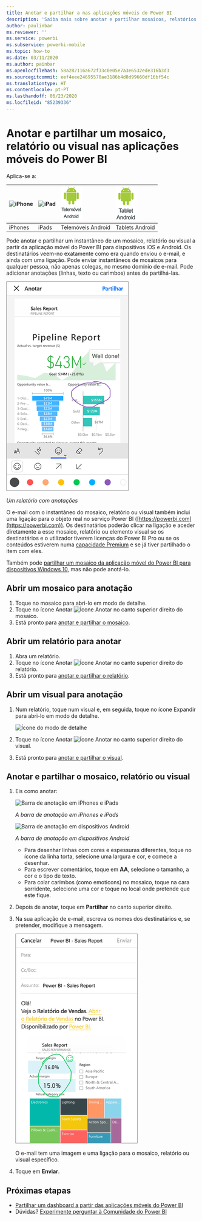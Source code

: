 ```yaml
---
title: Anotar e partilhar a nas aplicações móveis do Power BI
description: 'Saiba mais sobre anotar e partilhar mosaicos, relatórios e visuais da aplicação móvel do Microsoft Power BI para iOS e Android. '
author: paulinbar
ms.reviewer: ''
ms.service: powerbi
ms.subservice: powerbi-mobile
ms.topic: how-to
ms.date: 03/11/2020
ms.author: painbar
ms.openlocfilehash: 58a282116a672f33c0e05e7a3e6532ede316b3d3
ms.sourcegitcommit: eef4eee24695570ae3186b4d8d99660df16bf54c
ms.translationtype: HT
ms.contentlocale: pt-PT
ms.lasthandoff: 06/23/2020
ms.locfileid: "85239336"
---
```

# <a name="annotate-and-share-a-tile-report-or-visual-in-power-bi-mobile-apps"></a>Anotar e partilhar um mosaico, relatório ou visual nas aplicações móveis do Power BI
Aplica-se a:

| ![iPhone](./media/mobile-annotate-and-share-a-tile-from-the-mobile-apps/iphone-logo-50-px.png) | ![iPad](./media/mobile-annotate-and-share-a-tile-from-the-mobile-apps/ipad-logo-50-px.png) | ![Telemóvel Android](./media/mobile-annotate-and-share-a-tile-from-the-mobile-apps/android-phone-logo-50-px.png) | ![Tablet Android](./media/mobile-annotate-and-share-a-tile-from-the-mobile-apps/android-tablet-logo-50-px.png) |
|:--- |:--- |:--- |:--- |
| iPhones |iPads |Telemóveis Android |Tablets Android |

Pode anotar e partilhar um instantâneo de um mosaico, relatório ou visual a partir da aplicação móvel do Power BI para dispositivos iOS e Android. Os destinatários veem-no exatamente como era quando enviou o e-mail, e ainda com uma ligação. Pode enviar instantâneos de mosaicos para qualquer pessoa, não apenas colegas, no mesmo domínio de e-mail. Pode adicionar anotações (linhas, texto ou carimbos) antes de partilhá-las.

![Relatório com anotações](./media/mobile-annotate-and-share-a-tile-from-the-mobile-apps/power-bi-iphone-annotate.png)

*Um relatório com anotações*

O e-mail com o instantâneo do mosaico, relatório ou visual também inclui uma ligação para o objeto real no serviço Power BI ([https://powerbi.com](https://powerbi.com)). Os destinatários poderão clicar na ligação e aceder diretamente a esse mosaico, relatório ou elemento visual se os destinatários e o utilizador tiverem licenças do Power BI Pro ou se os conteúdos estiverem numa [capacidade Premium](../../admin/service-premium-what-is.md) e se já tiver partilhado o item com eles. 

Também pode [partilhar um mosaico da aplicação móvel do Power BI para dispositivos Windows 10](mobile-windows-10-phone-app-get-started.md), mas não pode anotá-lo.

## <a name="open-a-tile-for-annotating"></a>Abrir um mosaico para anotação
1. Toque no mosaico para abri-lo em modo de detalhe.
2. Toque no ícone Anotar ![Ícone Anotar](./././media/mobile-annotate-and-share-a-tile-from-the-mobile-apps/power-bi-ios-annotate-icon.png) no canto superior direito do mosaico.
3. Está pronto para [anotar e partilhar o mosaico](mobile-annotate-and-share-a-tile-from-the-mobile-apps.md#annotate-and-share-the-tile-report-or-visual).

## <a name="open-a-report-for-annotating"></a>Abrir um relatório para anotar
1. Abra um relatório. 
2. Toque no ícone Anotar ![Ícone Anotar](./././media/mobile-annotate-and-share-a-tile-from-the-mobile-apps/power-bi-ios-annotate-icon.png) no canto superior direito do relatório.
3. Está pronto para [anotar e partilhar o relatório](mobile-annotate-and-share-a-tile-from-the-mobile-apps.md#annotate-and-share-the-tile-report-or-visual).

## <a name="open-a-visual-for-annotating"></a>Abrir um visual para anotação
1. Num relatório, toque num visual e, em seguida, toque no ícone Expandir para abri-lo em modo de detalhe. 
   
    ![Ícone do modo de detalhe](./media/mobile-annotate-and-share-a-tile-from-the-mobile-apps/power-bi-ios-visual-focus-mode.png)
2. Toque no ícone Anotar ![Ícone Anotar](./././media/mobile-annotate-and-share-a-tile-from-the-mobile-apps/power-bi-ios-annotate-icon.png) no canto superior direito do visual.
3. Está pronto para [anotar e partilhar o visual](mobile-annotate-and-share-a-tile-from-the-mobile-apps.md#annotate-and-share-the-tile-report-or-visual).

## <a name="annotate-and-share-the-tile-report-or-visual"></a>Anotar e partilhar o mosaico, relatório ou visual
1. Eis como anotar:  
   
   ![Barra de anotação em iPhones e iPads](./media/mobile-annotate-and-share-a-tile-from-the-mobile-apps/power-bi-ios-annotation-menu.png)
   
   *A barra de anotação em iPhones e iPads*
   
   ![Barra de anotação em dispositivos Android](./media/mobile-annotate-and-share-a-tile-from-the-mobile-apps/power-bi-android-annotate-bar.png)
   
   *A barra de anotação em dispositivos Android*
   
   * Para desenhar linhas com cores e espessuras diferentes, toque no ícone da linha torta, selecione uma largura e cor, e comece a desenhar.  
   * Para escrever comentários, toque em **AA**, selecione o tamanho, a cor e o tipo de texto.  
   * Para colar carimbos (como emoticons) no mosaico, toque na cara sorridente, selecione uma cor e toque no local onde pretende que este fique.   
2. Depois de anotar, toque em **Partilhar** no canto superior direito.
3. Na sua aplicação de e-mail, escreva os nomes dos destinatários e, se pretender, modifique a mensagem.  
   
   ![Relatório anotado em e-mail](./media/mobile-annotate-and-share-a-tile-from-the-mobile-apps/power-bi-iphone-annotate-send.png)
   
   O e-mail tem uma imagem e uma ligação para o mosaico, relatório ou visual específico. 
4. Toque em **Enviar**.

## <a name="next-steps"></a>Próximas etapas
* [Partilhar um dashboard a partir das aplicações móveis do Power BI](mobile-share-dashboard-from-the-mobile-apps.md)
* Dúvidas? [Experimente perguntar à Comunidade do Power BI](https://community.powerbi.com/)
